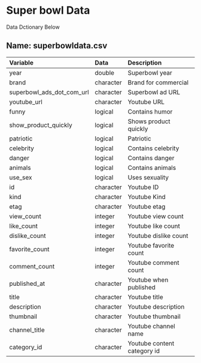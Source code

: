 # Super bowl Data

Data Dctionary Below

## Name: superbowldata.csv

|Variable         |Data         |Description |
|:----------------|:-----------|:--------------------|
|year       | double | Superbowl year| 
|brand     | character| Brand for commercial| 
|superbowl_ads_dot_com_url    | character | Superbowl ad URL| 
|youtube_url             | character | Youtube URL| 
|funny              | logical | Contains humor | 
|show_product_quickly              | logical | Shows product quickly | 
|patriotic             | logical | Patriotic | 
|celebrity            |logical| Contains celebrity | 
|danger             | logical | Contains danger | 
|animals          | logical| Contains animals | 
|use_sex            | logical| Uses sexuality | 
|id             |character	| Youtube ID | 
|kind         | character	| Youtube Kind | 
|etag          | character	| Youtube etag | 
|view_count           | integer | Youtube view count | 
|like_count          | integer| Youtube like count | 
|dislike_count          | integer| Youtube dislike count | 
|favorite_count         | integer | Youtube favorite count | 
|comment_count        |integer | Youtube comment count | 
|published_at       | character | Youtube when published | 
|title| character  | Youtube title | 
|description | character  | Youtube description | 
|thumbnail| character | Youtube thumbnail | 
|channel_title       | character | Youtube channel name | 
|category_id      | character | Youtube content category id |



